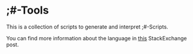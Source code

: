 # ;#-Tools
This is a collection of scripts to generate and interpret ;#-Scripts.

You can find more information about the language in [this](https://codegolf.stackexchange.com/questions/121921/make-a-interpreter?rq=1) StackExchange post.